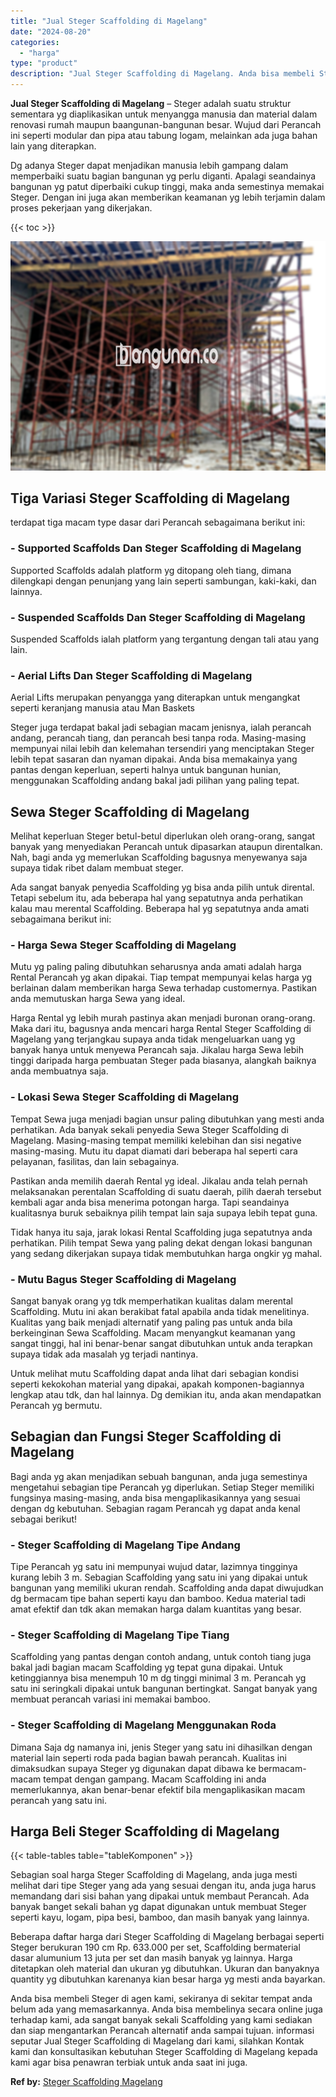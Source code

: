 ```yaml
---
title: "Jual Steger Scaffolding di Magelang"
date: "2024-08-20"
categories: 
  - "harga"
type: "product"
description: "Jual Steger Scaffolding di Magelang. Anda bisa membeli Steger di agen kami, sekiranya di sekitar tempat anda belum ada yang memasarkannya. Anda bisa membelin..."
---
```


**Jual Steger Scaffolding di Magelang** – Steger adalah suatu struktur sementara yg diaplikasikan untuk menyangga manusia dan material dalam renovasi rumah maupun baangunan-bangunan besar. Wujud dari Perancah ini seperti modular dan pipa atau tabung logam, melainkan ada juga bahan lain yang diterapkan.

Dg adanya Steger dapat menjadikan manusia lebih gampang dalam memperbaiki suatu bagian bangunan yg perlu diganti. Apalagi seandainya bangunan yg patut diperbaiki cukup tinggi, maka anda semestinya memakai Steger. Dengan ini juga akan memberikan keamanan yg lebih terjamin dalam proses pekerjaan yang dikerjakan.

{{< toc >}}

![Jual Steger Scaffolding di Magelang](/images/sewa-scaffolding-steger-28.png)

## Tiga Variasi Steger Scaffolding di Magelang

terdapat tiga macam type dasar dari Perancah sebagaimana berikut ini:

### \- Supported Scaffolds Dan Steger Scaffolding di Magelang

Supported Scaffolds adalah platform yg ditopang oleh tiang, dimana dilengkapi dengan penunjang yang lain seperti sambungan, kaki-kaki, dan lainnya.

### \- Suspended Scaffolds Dan Steger Scaffolding di Magelang

Suspended Scaffolds ialah platform yang tergantung dengan tali atau yang lain.

### \- Aerial Lifts Dan Steger Scaffolding di Magelang

Aerial Lifts merupakan penyangga yang diterapkan untuk mengangkat seperti keranjang manusia atau Man Baskets

Steger juga terdapat bakal jadi sebagian macam jenisnya, ialah perancah andang, perancah tiang, dan perancah besi tanpa roda. Masing-masing mempunyai nilai lebih dan kelemahan tersendiri yang menciptakan Steger lebih tepat sasaran dan nyaman dipakai. Anda bisa memakainya yang pantas dengan keperluan, seperti halnya untuk bangunan hunian, menggunakan Scaffolding andang bakal jadi pilihan yang paling tepat.

## Sewa Steger Scaffolding di Magelang

Melihat keperluan Steger betul-betul diperlukan oleh orang-orang, sangat banyak yang menyediakan Perancah untuk dipasarkan ataupun direntalkan. Nah, bagi anda yg memerlukan Scaffolding bagusnya menyewanya saja supaya tidak ribet dalam membuat steger.

Ada sangat banyak penyedia Scaffolding yg bisa anda pilih untuk dirental. Tetapi sebelum itu, ada beberapa hal yang sepatutnya anda perhatikan kalau mau merental Scaffolding. Beberapa hal yg sepatutnya anda amati sebagaimana berikut ini:

### \- Harga Sewa Steger Scaffolding di Magelang

Mutu yg paling paling dibutuhkan seharusnya anda amati adalah harga Rental Perancah yg akan dipakai. Tiap tempat mempunyai kelas harga yg berlainan dalam memberikan harga Sewa terhadap customernya. Pastikan anda memutuskan harga Sewa yang ideal.

Harga Rental yg lebih murah pastinya akan menjadi buronan orang-orang. Maka dari itu, bagusnya anda mencari harga Rental Steger Scaffolding di Magelang yang terjangkau supaya anda tidak mengeluarkan uang yg banyak hanya untuk menyewa Perancah saja. Jikalau harga Sewa lebih tinggi daripada harga pembuatan Steger pada biasanya, alangkah baiknya anda membuatnya saja.

### \- Lokasi Sewa Steger Scaffolding di Magelang

Tempat Sewa juga menjadi bagian unsur paling dibutuhkan yang mesti anda perhatikan. Ada banyak sekali penyedia Sewa Steger Scaffolding di Magelang. Masing-masing tempat memiliki kelebihan dan sisi negative masing-masing. Mutu itu dapat diamati dari beberapa hal seperti cara pelayanan, fasilitas, dan lain sebagainya.

Pastikan anda memilih daerah Rental yg ideal. Jikalau anda telah pernah melaksanakan perentalan Scaffolding di suatu daerah, pilih daerah tersebut kembali agar anda bisa menerima potongan harga. Tapi seandainya kualitasnya buruk sebaiknya pilih tempat lain saja supaya lebih tepat guna.

Tidak hanya itu saja, jarak lokasi Rental Scaffolding juga sepatutnya anda perhatikan. Pilih tempat Sewa yang paling dekat dengan lokasi bangunan yang sedang dikerjakan supaya tidak membutuhkan harga ongkir yg mahal.

### \- Mutu Bagus Steger Scaffolding di Magelang

Sangat banyak orang yg tdk memperhatikan kualitas dalam merental Scaffolding. Mutu ini akan berakibat fatal apabila anda tidak menelitinya. Kualitas yang baik menjadi alternatif yang paling pas untuk anda bila berkeinginan Sewa Scaffolding. Macam menyangkut keamanan yang sangat tinggi, hal ini benar-benar sangat dibutuhkan untuk anda terapkan supaya tidak ada masalah yg terjadi nantinya.

Untuk melihat mutu Scaffolding dapat anda lihat dari sebagian kondisi seperti kekokohan material yang dipakai, apakah komponen-bagiannya lengkap atau tdk, dan hal lainnya. Dg demikian itu, anda akan mendapatkan Perancah yg bermutu.

## Sebagian dan Fungsi Steger Scaffolding di Magelang

Bagi anda yg akan menjadikan sebuah bangunan, anda juga semestinya mengetahui sebagian tipe Perancah yg diperlukan. Setiap Steger memiliki fungsinya masing-masing, anda bisa mengaplikasikannya yang sesuai dengan dg kebutuhan. Sebagian ragam Perancah yg dapat anda kenal sebagai berikut!

### \- Steger Scaffolding di Magelang Tipe Andang

Tipe Perancah yg satu ini mempunyai wujud datar, lazimnya tingginya kurang lebih 3 m. Sebagian Scaffolding yang satu ini yang dipakai untuk bangunan yang memiliki ukuran rendah. Scaffolding anda dapat diwujudkan dg bermacam tipe bahan seperti kayu dan bamboo. Kedua material tadi amat efektif dan tdk akan memakan harga dalam kuantitas yang besar.

### \- Steger Scaffolding di Magelang Tipe Tiang

Scaffolding yang pantas dengan contoh andang, untuk contoh tiang juga bakal jadi bagian macam Scaffolding yg tepat guna dipakai. Untuk ketinggiannya bisa menempuh 10 m dg tinggi minimal 3 m. Perancah yg satu ini seringkali dipakai untuk bangunan bertingkat. Sangat banyak yang membuat perancah variasi ini memakai bamboo.

### \- Steger Scaffolding di Magelang Menggunakan Roda

Dimana Saja dg namanya ini, jenis Steger yang satu ini dihasilkan dengan material lain seperti roda pada bagian bawah perancah. Kualitas ini dimaksudkan supaya Steger yg digunakan dapat dibawa ke bermacam-macam tempat dengan gampang. Macam Scaffolding ini anda memerlukannya, akan benar-benar efektif bila mengaplikasikan macam perancah yang satu ini.

## Harga Beli Steger Scaffolding di Magelang

{{< table-tables table="tableKomponen" >}}

Sebagian soal harga Steger Scaffolding di Magelang, anda juga mesti melihat dari tipe Steger yang ada yang sesuai dengan itu, anda juga harus memandang dari sisi bahan yang dipakai untuk membaut Perancah. Ada banyak banget sekali bahan yg dapat digunakan untuk membuat Steger seperti kayu, logam, pipa besi, bamboo, dan masih banyak yang lainnya.

Beberapa daftar harga dari Steger Scaffolding di Magelang berbagai seperti Steger berukuran 190 cm Rp. 633.000 per set, Scaffolding bermaterial dasar alumunium 13 juta per set dan masih banyak yg lainnya. Harga ditetapkan oleh material dan ukuran yg dibutuhkan. Ukuran dan banyaknya quantity yg dibutuhkan karenanya kian besar harga yg mesti anda bayarkan.

Anda bisa membeli Steger di agen kami, sekiranya di sekitar tempat anda belum ada yang memasarkannya. Anda bisa membelinya secara online juga terhadap kami, ada sangat banyak sekali Scaffolding yang kami sediakan dan siap mengantarkan Perancah alternatif anda sampai tujuan. informasi seputar Jual Steger Scaffolding di Magelang dari kami, silahkan Kontak kami dan konsultasikan kebutuhan Steger Scaffolding di Magelang kepada kami agar bisa penawran terbiak untuk anda saat ini juga.

**Ref by:** [Steger Scaffolding Magelang](https://id.wikipedia.org/wiki/Steger)
